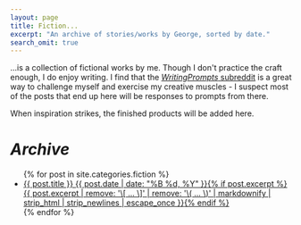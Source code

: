 ```yaml
---
layout: page
title: Fiction...
excerpt: "An archive of stories/works by George, sorted by date."
search_omit: true
---
```

...is a collection of fictional works by me. Though I don't practice the craft enough, I do enjoy writing. I find that the [*WritingPrompts* subreddit](https://reddit.com/r/WritingPrompts) is a great way to challenge myself and exercise my creative muscles - I suspect most of the posts that end up here will be responses to prompts from there.

When inspiration strikes, the finished products will be added here.

# *Archive*

<ul class="post-list">
{% for post in site.categories.fiction %}
  <li><article><a href="{{ site.url }}{{ post.url }}">{{ post.title }} <span class="entry-date"><time datetime="{{ post.date | date_to_xmlschema }}">{{ post.date | date: "%B %d, %Y" }}</time></span>{% if post.excerpt %} <span class="excerpt">{{ post.excerpt | remove: '\[ ... \]' | remove: '\( ... \)' | markdownify | strip_html | strip_newlines | escape_once }}</span>{% endif %}</a></article></li>
{% endfor %}
</ul>
